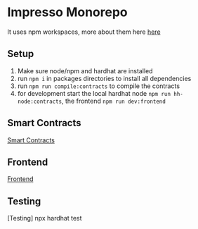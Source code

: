 # Impresso Monorepo

It uses npm workspaces, more about them here 
[here](https://docs.npmjs.com/cli/v8/using-npm/workspaces)

## Setup

1. Make sure node/npm and hardhat are installed
2. run `npm i` in packages directories to install all dependencies
3. run `npm run compile:contracts` to compile the contracts
4. for development start the local hardhat node `npm run hh-node:contracts`, the frontend `npm run dev:frontend`

## Smart Contracts

[Smart Contracts](https://github.com/Anola-Software/impress-erc20-votable/tree/main/packages/contracts)

## Frontend

[Frontend](https://github.com/Anola-Software/impress-erc20-votable/blob/main/packages/frontend)

## Testing
[Testing] npx hardhat test